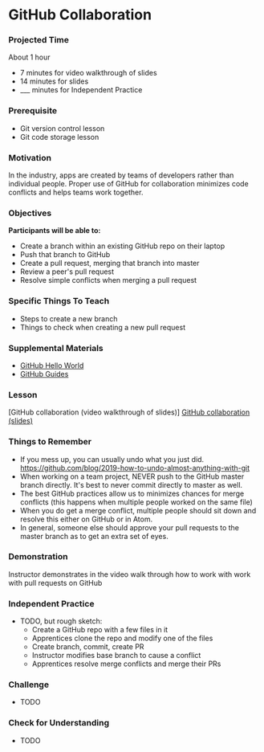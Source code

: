 # GitHub Collaboration

### Projected Time
About 1 hour
- 7 minutes for video walkthrough of slides
- 14 minutes for slides
- ___ minutes for Independent Practice

### Prerequisite
- Git version control lesson
- Git code storage lesson

### Motivation
In the industry, apps are created by teams of developers rather than individual people. Proper use of GitHub for collaboration minimizes code conflicts and helps teams work together. 

### Objectives
**Participants will be able to:**
- Create a branch within an existing GitHub repo on their laptop
- Push that branch to GitHub
- Create a pull request, merging that branch into master
- Review a peer's pull request
- Resolve simple conflicts when merging a pull request

### Specific Things To Teach
- Steps to create a new branch
- Things to check when creating a new pull request

### Supplemental Materials
- [GitHub Hello World](https://guides.github.com/activities/hello-world/)
- [GitHub Guides](https://guides.github.com/)

### Lesson
[GitHub collaboration (video walkthrough of slides)]
[GitHub collaboration (slides)](https://docs.google.com/presentation/d/1dGsFDog3uUq0XwVMCbYRJucPuzBWTFCawdas2r6fBdA/edit#slide=id.p)

### Things to Remember
- If you mess up, you can usually undo what you just did. https://github.com/blog/2019-how-to-undo-almost-anything-with-git
- When working on a team project, NEVER push to the GitHub master branch directly. It's best to never commit directly to master as well.
- The best GitHub practices allow us to minimizes chances for merge conflicts (this happens when multiple people worked on the same file)
- When you do get a merge conflict, multiple people should sit down and resolve this either on GitHub or in Atom.
- In general, someone else should approve your pull requests to the master branch as to get an extra set of eyes. 

### Demonstration
Instructor demonstrates in the video walk through how to work with work with pull requests on GitHub

### Independent Practice  
- TODO, but rough sketch:
    - Create a GitHub repo with a few files in it
    - Apprentices clone the repo and modify one of the files
    - Create branch, commit, create PR
    - Instructor modifies base branch to cause a conflict
    - Apprentices resolve merge conflicts and merge their PRs

### Challenge
- TODO

### Check for Understanding
- TODO
